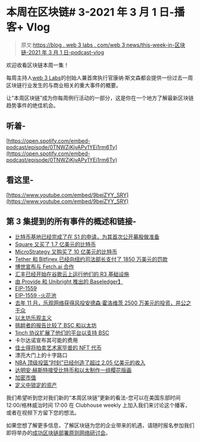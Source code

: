 # 本周在区块链# 3-2021 年 3 月 1 日-播客+ Vlog

> 原文:[https://blog . web 3 labs . com/web 3 news/this-week-in-区块链-2021 年 3 月 1 日-podcast-vlog](https://blog.web3labs.com/web3news/this-week-in-blockchain-3-1st-march-2021-podcast-vlog)

欢迎收看区块链本周一集！

每周主持人[](https://twitter.com/conors10%E2%80%8B%E2%80%8B)[web 3 Labs](https://www.web3labs.com/)的创始人兼首席执行官康纳·斯文森都会提供一份过去一周区块链行业发生的与商业相关的重大事件的概要。

让“本周区块链”成为你每周例行活动的一部分，这是你在一个地方了解最新区块链趋势事件的绝佳机会。

## 听着-

[https://open.spotify.com/embed-podcast/episode/0TNWZjKjvAPy1YEi1rm6Tv](https://open.spotify.com/embed-podcast/episode/0TNWZjKjvAPy1YEi1rm6Tv)

## 看这里-

[https://www.youtube.com/embed/9bejZYY_SRY](https://www.youtube.com/embed/9bejZYY_SRY)

## 第 3 集提到的所有事件的概述和链接-

*   [比特币基地已经完成了在 S1 的申请，为其首次公开募股做准备](https://www.sec.gov/Archives/edgar/data/1679788/000162828021003168/coinbaseglobalincs-1.htm%20)
*   [Square 又买了 1.7 亿美元的比特币](https://investors.squareup.com/news/news-details/2021/Square-Inc.-Announces-Fourth-Quarter-and-Full-Year-2020-Results/default.aspx)
*   [MicroStrategy 又购买了 10 亿美元的比特币](https://www.independent.co.uk/life-style/gadgets-and-tech/bitcoin-microstrategy-cryptocurrency-price-prediction-b1807283.html)
*   [Tether 和 Bitfinex 已经向纽约司法部长支付了 1850 万美元的罚款](https://www.ft.com/content/1d3b5027-ce7e-470f-8d7a-866746f8079d)
*   [博世宣布与 Fetch.ai 合作](https://assets.bosch.com/media/global/research/eot/bosch-eot-fetch-ai-start_en.pdf)
*   [汇丰已经开始在谷歌云上运行他们的 R3 基础设施](https://www.gbm.hsbc.com/media-releases/february-2021)
*   [由 Provide 和 Unibright 推出的 Baseledger】](https://provide.services/news/provide-authors-baseledger-whitepaper-with-unibright-to-describe-the-right-mainnet-for-baselining)
*   [EIP-1559](https://github.com/ethereum/EIPs/blob/master/EIPS/eip-1559.md)
*   [EIP-1559 -火花池](https://twitter.com/sparkpool_eth/status/1357633927914024960)
*   [去年 11 月，乐观网络获得风投安德森·霍洛维茨 2500 万美元的投资，并公之于众](https://www.coindesk.com/andreessen-horowitz-leads-25m-round-in-ethereum-scaling-solution)
*   [以太坊乐观主义](https://medium.com/ethereum-optimism/dope-hires-moar-mainnet-in-march-174fa8966361)
*   [挑衅者的报告比较了 BSC 和以太坊](https://thedefiant.io/eth-remains-defi-king-as-bsc-fights-for-the-crown/)
*   [1inch 协议扩展了他们的平台以支持 BSC](https://twitter.com/1inchexchange/status/1364970734288842756?s=21)
*   卡尔达诺宣布其可能的费用
*   [佳士得将拍卖艺术家毕普的 NFT 代币](https://onlineonly.christies.com/s/first-open-beeple/beeple-b-1981-1/112924)
*   漂亮大门上的十字路口
*   [NBA 顶级投篮“时刻”已经创造了超过 2.05 亿美元的收入](https://www.forbes.com/sites/tommybeer/2021/02/23/nba-top-shot-a-crypto-based-platfom-for-video-collectibles-soars-past-200-million-in-total-sales/?sh=7d1656432a71)
*   [达明安·赫斯特接受比特币和以太制作一组樱花版画](https://www.instagram.com/p/CLudcuzMpad/?utm_source=ig_web_copy_link)
*   [加密市值](https://www.coingecko.com/en/global_charts)
*   [定义中锁定的资产](https://defipulse.com/)

我们希望听到您对我们新的“本周区块链”更新的看法-您可以在美国东部时间 12:00/格林威治时间 17:00 在 Clubhouse weekly 上加入我们来讨论这个播客，或者在视频下方留下您的想法。

如果您想了解更多信息，了解区块链为您的企业带来的机遇，请随时报名参加我们即将举办的[成功区块链部署原则网络研讨会](https://www.web3labs.com/principles-webinar)。